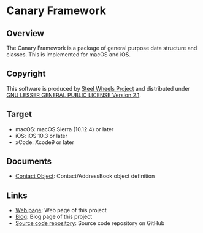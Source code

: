 # Canary Framework

## Overview
The Canary Framework is a package of general purpose data structure and classes.
This is implemented for macOS and iOS.

## Copyright
This software is produced by [Steel Wheels Project](http://steelwheels.github.io) and distributed under
[GNU LESSER GENERAL PUBLIC LICENSE Version 2.1](https://www.gnu.org/licenses/lgpl-2.1-standalone.html).

## Target
* macOS: macOS Sierra (10.12.4) or later
* iOS: iOS 10.3 or later
* xCode: Xcode9 or later

## Documents
* [Contact Object](https://github.com/steelwheels/Canary/blob/master/Document/contact-object.md): Contact/AddressBook object definition

## Links
* [Web page](http://steelwheels.github.io): Web page of this project
* [Blog](http://steel-wheels-project.blogspot.jp/): Blog page of this project
* [Source code repository](https://github.com/steelwheels): Source code repository on GitHub
